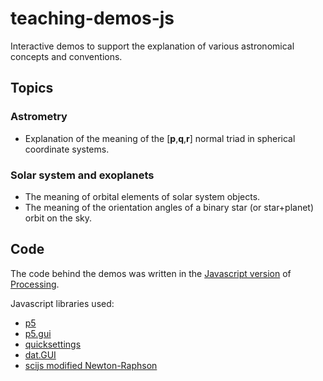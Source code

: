 # teaching-demos-js

Interactive demos to support the explanation of various astronomical concepts and conventions.

## Topics
### Astrometry
* Explanation of the meaning of the [__p__,__q__,__r__] normal triad in spherical coordinate systems.
  
### Solar system and exoplanets
* The meaning of orbital elements of solar system objects.
* The meaning of the orientation angles of a binary star (or star+planet) orbit on the sky.

## Code
The code behind the demos was written in the [Javascript version](https://p5js.org/) of [Processing](https://processing.org).

Javascript libraries used:
* [p5](https://p5js.org/)
* [p5.gui](https://github.com/bitcraftlab/p5.gui)
* [quicksettings](https://github.com/bit101/quicksettings)
* [dat.GUI](https://github.com/dataarts/dat.gui)
* [scijs modified Newton-Raphson](https://github.com/scijs/modified-newton-raphson)
